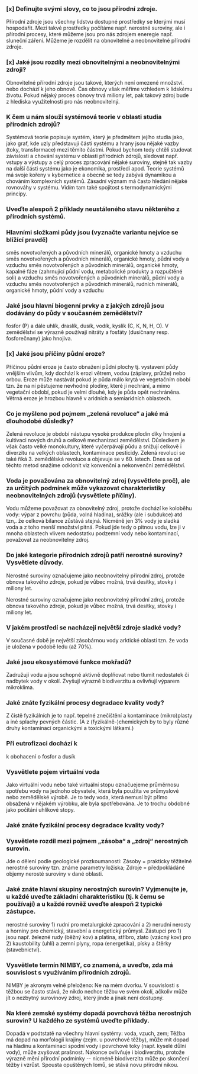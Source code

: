 



### [x] Definujte svými slovy, co to jsou přírodní zdroje.

Přírodní zdroje jsou všechny lidstvu dostupné prostředky se kterými musí
hospodařit. Mezi takvé prostředky počítáme např. nerostné suroviny, ale i
přírodní procesy, které můžeme jsou pro nás zdrojem eneregie např. sluneční záření.
Můžeme je rozdělit na obnovitelné a neobnovitelné přírodní zdroje.


### [x] Jaké jsou rozdíly mezi obnovitelnými a neobnovitelnými zdroji?

Obnovitelné přírodní zdroje jsou takové, kterých není omezené množství.
nebo dochází k jeho obnově. Čas obnovy však měříme vzhledem k lidskému životu.
Pokud nějaký proces obnovy trvá miliony let, pak takový zdroj bude z hlediska využitelnosti
pro nás neobnovitelný.

### K čem u nám slouží systémová teorie v oblasti studia přírodních zdrojů?

Systémová teorie popisuje systém, který je předmětem jejího studia jako, jako
graf, kde uzly představují části systému a hrany jsou nějaké vazby (toky, transformace)
mezi těmito částmi. Pokud bychom tedy chtěli studovat závislosti a chování systému v oblasti přírodních zdrojů,
sledovat např. vstupy a výstupy  a celý proces zpracování nějaké suroviny, stejně tak vazby na
další části systému jako je ekonomika, prostředí apod. Teorie systémů má svoje kořeny v kybernetice a
obecně se tedy zabývá dynamikou a chováním komplexních systémů. Zásadní význam má často hledání
nějaké rovnováhy v systému. Vidím tam také spojitost s termodynamickými principy.


### Uveďte alespoň 2 příklady neustáleného stavu některého z přírodních systémů.

### Hlavními složkami půdy jsou (vyznačte variantu nejvíce se blížící pravdě)
směs novotvořených a původních minerálů, organické hmoty a vzduchu
směs novotvořených a původních minerálů, organické hmoty, půdní vody a vzduchu
směs novotvořených a původních minerálů, organické hmoty, kapalné fáze (zahrnující půdní vodu, metabolické produkty a rozpuštěné soli) a vzduchu
směs novotvořených a původních minerálů, půdní vody a vzduchu
směs novotvořených a původních minerálů, rudních minerálů, organické hmoty, půdní vody a vzduchu



### Jaké jsou hlavní biogenní prvky a z jakých zdrojů jsou dodávány do půdy v současném zemědělství?

fosfor (P) a dále uhlík, draslík, dusík, vodík, kyslík (C, K, N, H, O).
V zemědělství se výrazně používají nitráty a fosfáty (dusičnany resp. fosforečnany) jako hnojiva.



### [x] Jaké jsou příčiny půdní eroze?

Příčinou půdní eroze je často obnažení půdní plochy tj. vystavení půdy vnějším
vlivům, kdy dochází k erozi větrem, vodou (záplavy, průtže) nebo orbou. Eroze může nastávát
 pokud je půda málo krytá ve vegetačním obobí tzn. že na ní pěstujeme nevhodné plodiny, které
  ji nechrání, a mimo vegetační období, pokud je velmi dlouhé, kdy je půda opět nechráněna. 
  Větrná eroze je hrozbou hlavně v aridních a semiaridních oblastech.



### Co je myšleno pod pojmem „zelená revoluce“ a jaké má dlouhodobé důsledky?

Zelená revoluce je období nástupu vysoké produkce plodin díky hnojení a kultivaci nových druhů a celkově mechanizaci zemědělství. Důsledkem je však často velké monokultury, které vyčerpávají půdu a snižují celkově i diverzitu na velkých oblastech, kontaminace pesticidy. Zelená revoluci se také říká 3. zemědělská revoluce a objevuje se v 60. letech. Dnes se od těchto metod snažíme odklonit viz konvenční a nekonvenční zemědělství.



### Voda je považována za obnovitelný zdroj (vysvětlete proč), ale za určitých podmínek může vykazovat charakteristiky neobnovitelných zdrojů (vysvětlete příčiny).

Vodu můžeme považovat za obnovitelný zdroj, protože dochází ke koloběhu vody: výpar z povrchu (půda, volná hladina),  srážky (ale i subdukce) atd tzn,. že celková bilance zůstává stejná. Nicméně jen 3% vody je sladká voda a z toho menší množství pitná. Pokud jde tedy o pitnou vodu, lze ji v mnoha oblastech vlivem nedostatku podzemní vody nebo kontaminací, považovat za neobnovitelný zdroj.


### Do jaké kategorie přírodních zdrojů patří nerostné suroviny? Vysvětlete důvody.

Nerostné suroviny označujeme jako neobnovitelný přírodní zdroj, protože obnova takového zdroje, pokud je vůbec možná, trvá desítky, stovky i miliony let.

Nerostné suroviny označujeme jako neobnovitelný přírodní zdroj, protože obnova takového zdroje, pokud je vůbec možná, trvá desítky, stovky i miliony let.


### V jakém prostředí se nacházejí největší zdroje sladké vody?

V současné době je největší zásobárnou vody arktické oblasti tzn. že voda  je uložena v podobě ledu (až 70%).

### Jaké jsou ekosystémové funkce mokřadů?

Zadružují vodu a jsou schopné aktivně doplňovat nebo tlumit nedostatek či nadbytek vody v okolí. Zvyšují výrazně biodiverzitu a ovlivňují výparem mikroklima.

### Jaké znáte fyzikální procesy degradace kvality vody?

Z čistě fyzikálních je to např. tepelné znečištění a kontaminace (mikro)plasty a iné splachy pevných částic. (A z (fyzikálně-)chemických by to byly různé druhy kontaminací organickými a toxickými látkami.)

### Při eutrofizaci dochází k

k obohacení o fosfor a dusík

### Vysvětlete pojem virtuální voda

Jako virtuální vodu nebo také virtuální stopu označuejeme průměrnosu spotřebu vody
na jednoho obyvatele, která byla použita ve průmyslové nebo zemědělské výrobě.
Je to tedy voda, která nemusí být přímo obsažená v nějakém výrobku, ale byla
spotřebována. Je to trochu obdobné jako počítání uhlíkové stopy.


### Jaké znáte fyzikální procesy degradace kvality vody?

### Vysvětlete rozdíl mezi pojmem „zásoba“ a „zdroj“ nerostných surovin.

Jde o dělení podle geologické prozkoumanosti: Zásoby = prakticky těžitelné nerostné suroviny tzn. známe parametry ložiska; Zdroje = předpokládáné objemy nerosté suroviny v dané oblasti.


### Jaké znáte hlavní skupiny nerostných surovin? Vyjmenujte je, u každé uveďte základní charakteristiku (tj. k čemu se používají) a u každé rovněž uveďte alespoň 2 typické zástupce.

nerostné suroviny 1) rudní pro metalurgické zpracování a 2) nerudní nerosty a horniny pro chemický, stavební a energetický průmysl. Zástupci pro 1) jsou např. železné rudy (běžný kov) a platina, stříbro, zlato (vzácný kov) pro 2) kaustobility (uhlí) a zemní plyny, ropa (energetika), písky a štěrky (stavebnictví).

### Vysvětlete termín NIMBY, co znamená, a uveďte, zda má souvislost s využíváním přírodních zdrojů.

NIMBY je akronym velně přeloženo: Ne na mém dvorku. V souvislosti s těžbou se často stává, že nikdo nechce těžbu ve svém okolí, ačkoliv může jít o nezbytný surovinový zdroj, který jinde a jinak není dostupný. 


### Na které zemské systémy dopadá povrchová těžba nerostných surovin? U každého ze systémů uveďte příklady. 

Dopadá v podtstatě na všechny hlavní systémy: voda, vzuch, zem; Těžba má dopad na morfologii krajiny (zejm. u povrchové těžby), může mít dopad na hladinu a kontaminaci spodní vody i povrchové toky (např. kyselé důlní vody), může zvyšovat prašnost. Nakonce ovlivňuje i biodiverzitu, protože výrazně mění přírodní podmínky -- nicméně biodiverzita může po skončení těžby i vzrůst. Spousta opuštěných lomů, se stává novu přírodní nikou.